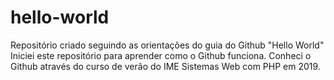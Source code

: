 # hello-world
Repositório criado seguindo as orientações do guia do Github "Hello World"
Iniciei este repositório para aprender como o Github funciona.
Conheci o Github através do curso de verão do IME Sistemas Web com PHP em 2019.
